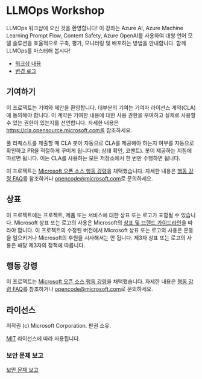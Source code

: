 # LLMOps Workshop

LLMOps 워크샵에 오신 것을 환영합니다! 이 강좌는 Azure AI, Azure Machine Learning Prompt Flow, Content Safety, Azure OpenAI를 사용하여 대형 언어 모델 솔루션을 효율적으로 구축, 평가, 모니터링 및 배포하는 방법을 안내합니다. 함께 LLMOps를 마스터해 봅시다!


- [워크샵 내용](https://microsoft.github.io/llmops-workshop/)
- [변경 로그](CHANGELOG.md)



## 기여하기

이 프로젝트는 기여와 제안을 환영합니다. 대부분의 기여는 기여자 라이선스 계약(CLA)에 동의해야 합니다. 이 계약은 기여한 내용에 대한 사용 권한을 부여하고 실제로 사용할 수 있는 권한이 있는지를 선언합니다. 자세한 내용은 https://cla.opensource.microsoft.com을 참조하세요.

풀 리퀘스트를 제출할 때 CLA 봇이 자동으로 CLA를 제공해야 하는지 여부를 자동으로 확인하고 PR을 적절하게 꾸미게 됩니다(예: 상태 확인, 코멘트). 봇이 제공하는 지침에 따르면 됩니다. 이는 CLA를 사용하는 모든 저장소에서 한 번만 수행하면 됩니다.

이 프로젝트는 [Microsoft 오픈 소스 행동 강령](https://opensource.microsoft.com/codeofconduct/)을 채택했습니다. 자세한 내용은 [행동 강령 FAQ](https://opensource.microsoft.com/codeofconduct/faq/)를 참조하거나 [opencode@microsoft.com](mailto:opencode@microsoft.com)로 문의하세요.

## 상표

이 프로젝트에는 프로젝트, 제품 또는 서비스에 대한 상표 또는 로고가 포함될 수 있습니다. Microsoft 상표 또는 로고의 사용은 Microsoft의 [상표 및 브랜드 가이드라인](https://www.microsoft.com/en-us/legal/intellectualproperty/trademarks/usage/general)을 따라야 합니다. 이 프로젝트의 수정된 버전에서 Microsoft 상표 또는 로고의 사용은 혼동을 일으키거나 Microsoft의 후원을 시사해서는 안 됩니다. 제3자 상표 또는 로고의 사용은 해당 제3자의 정책에 따릅니다.

## 행동 강령

이 프로젝트는 [Microsoft 오픈 소스 행동 강령](https://opensource.microsoft.com/codeofconduct/)을 채택했습니다. 자세한 내용은 [행동 강령 FAQ](https://opensource.microsoft.com/codeofconduct/faq/)를 참조하거나 [opencode@microsoft.com](mailto:opencode@microsoft.com)로 문의하세요.

## 라이선스

저작권 (c) Microsoft Corporation. 판권 소유. 

[MIT](LICENSE) 라이선스에 따라 사용됩니다.

### 보안 문제 보고

[보안 문제 보고](https://github.com/microsoft/repo-templates/blob/main/shared/SECURITY.md)
